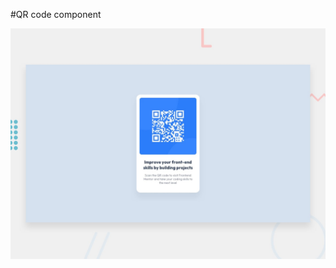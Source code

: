 #QR code component

![Design preview for the QR code component coding challenge](./design/desktop-preview.jpg)
